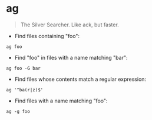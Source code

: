 # ag

> The Silver Searcher. Like ack, but faster.

- Find files containing "foo":

`ag foo`

- Find "foo" in files with a name matching "bar":

`ag foo -G bar`

- Find files whose contents match a regular expression:

`ag '^ba(r|z)$'`

- Find files with a name matching "foo":

`ag -g foo`
